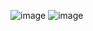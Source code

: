 ![image](https://github.com/user-attachments/assets/b9a6fbaa-f7d1-4941-aed3-439fe024fd25)
![image](https://github.com/user-attachments/assets/28427817-01c2-4b47-bc4b-f695e415dd47)
